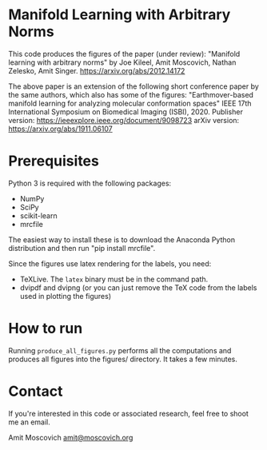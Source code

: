 # Manifold Learning with Arbitrary Norms

This code produces the figures of the paper (under review):
    "Manifold learning with arbitrary norms" by Joe Kileel, Amit Moscovich, Nathan Zelesko, Amit Singer.
    https://arxiv.org/abs/2012.14172
    
The above paper is an extension of the following short conference paper by the same authors, which also has some of the figures:
    "Earthmover-based manifold learning for analyzing molecular conformation spaces"
    IEEE 17th International Symposium on Biomedical Imaging (ISBI), 2020.
    Publisher version: https://ieeexplore.ieee.org/document/9098723
    arXiv version: https://arxiv.org/abs/1911.06107


# Prerequisites

Python 3 is required with the following packages:
* NumPy
* SciPy
* scikit-learn
* mrcfile

The easiest way to install these is to download the Anaconda Python distribution and then run "pip install mrcfile".

Since the figures use latex rendering for the labels, you need:
* TeXLive. The `latex` binary must be in the command path.
* dvipdf and dvipng
(or you can just remove the TeX code from the labels used in plotting the figures)


# How to run

Running `produce_all_figures.py` performs all the computations and produces all figures into the figures/ directory.
It takes a few minutes.


# Contact

If you're interested in this code or associated research, feel free to shoot me an email.

Amit Moscovich
amit@moscovich.org
